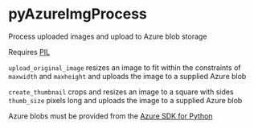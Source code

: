 pyAzureImgProcess
=================

Process uploaded images and upload to Azure blob storage

Requires [PIL](http://pillow.readthedocs.org/en/latest/)

`upload_original_image` resizes an image to fit within the constraints of `maxwidth` and `maxheight` and uploads the image to a supplied Azure blob

`create_thumbnail` crops and resizes an image to a square with sides `thumb_size` pixels long and uploads the image to a supplied Azure blob

Azure blobs must be provided from the [Azure SDK for Python](https://github.com/Azure/azure-sdk-for-python)
